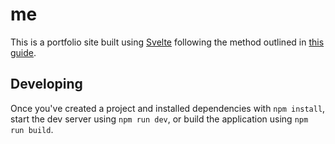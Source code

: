 # me

This is a portfolio site built using [Svelte](https://svelte.dev/) following the method outlined in [this guide](https://sveltesaas.com/articles/sveltekit-github-pages-guide/).


## Developing

Once you've created a project and installed dependencies with `npm install`, start the dev server using `npm run dev`, or build the application using `npm run build`.